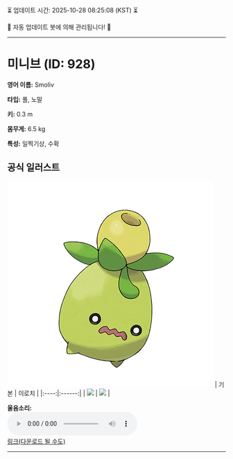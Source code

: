 
⏳ 업데이트 시간: 2025-10-28 08:25:08 (KST) ⏳

🤖 자동 업데이트 봇에 의해 관리됩니다! 🤖

---

# 미니브 (ID: 928)
**영어 이름:** Smoliv

**타입:** 풀, 노말

**키:** 0.3 m

**몸무게:** 6.5 kg

**특성:** 일찍기상, 수확

## 공식 일러스트
![](https://raw.githubusercontent.com/PokeAPI/sprites/master/sprites/pokemon/other/official-artwork/928.png)
| 기본 | 이로치 |
|:----:|:------:|
| <img src="http://play.pokemonshowdown.com/sprites/ani/smoliv.gif" width="200"> | <img src="http://play.pokemonshowdown.com/sprites/ani-shiny/smoliv.gif" width="200"> |

**울음소리:**<br><audio controls src="https://raw.githubusercontent.com/PokeAPI/cries/main/cries/pokemon/latest/928.ogg"></audio><br> [링크(다운로드 될 수도)](https://raw.githubusercontent.com/PokeAPI/cries/main/cries/pokemon/latest/928.ogg)


---
